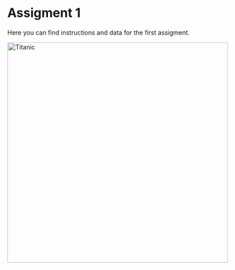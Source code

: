 # Assigment 1 

Here you can find instructions and data for the first assigment. 


<img title='Titanic' src='https://m.media-amazon.com/images/I/91PXZoiKGRL._AC_UF1000,1000_QL80_.jpg' width="500">
